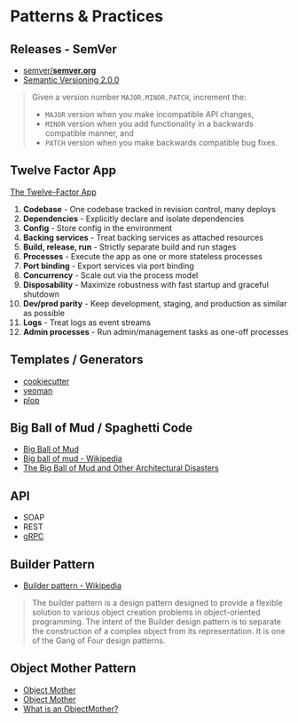 # Patterns & Practices

## Releases - SemVer

* [semver/**semver.org**](https://github.com/semver/semver.org)
* [Semantic Versioning 2.0.0](https://semver.org/)

> Given a version number `MAJOR.MINOR.PATCH`, increment the:
>
> * `MAJOR` version when you make incompatible API changes,
> * `MINOR` version when you add functionality in a backwards compatible manner, and
> * `PATCH` version when you make backwards compatible bug fixes.

## Twelve Factor App

[The Twelve-Factor App](https://12factor.net/)

1. **Codebase** - One codebase tracked in revision control, many deploys
2. **Dependencies** - Explicitly declare and isolate dependencies
3. **Config** - Store config in the environment
4. **Backing services** - Treat backing services as attached resources
5. **Build, release, run** - Strictly separate build and run stages
6. **Processes** - Execute the app as one or more stateless processes
7. **Port binding** - Export services via port binding
8. **Concurrency** - Scale out via the process model
9. **Disposability** - Maximize robustness with fast startup and graceful shutdown
10. **Dev/prod parity** - Keep development, staging, and production as similar as possible
11. **Logs** - Treat logs as event streams
12. **Admin processes** - Run admin/management tasks as one-off processes


## Templates / Generators


* [cookiecutter](https://github.com/cookiecutter/cookiecutter)
* [yeoman](https://github.com/yeoman/yeoman)
* [plop](https://github.com/plopjs/plop)


## Big Ball of Mud / Spaghetti Code

* [Big Ball of Mud](http://www.laputan.org/mud/)
* [Big ball of mud - Wikipedia](https://en.wikipedia.org/wiki/Big_ball_of_mud)
* [The Big Ball of Mud and Other Architectural Disasters](https://blog.codinghorror.com/the-big-ball-of-mud-and-other-architectural-disasters/)

## API

* SOAP
* REST
* [gRPC](https://grpc.io/)


## Builder Pattern

* [Builder pattern - Wikipedia](https://en.wikipedia.org/wiki/Builder_pattern)

> The builder pattern is a design pattern designed to provide a flexible solution to various object creation problems in object-oriented programming. The intent of the Builder design pattern is to separate the construction of a complex object from its representation. It is one of the Gang of Four design patterns.

## Object Mother Pattern

* [Object Mother](https://wiki.c2.com/?ObjectMother)
* [Object Mother](https://martinfowler.com/bliki/ObjectMother.html)
* [What is an ObjectMother?](https://stackoverflow.com/questions/923319/)

